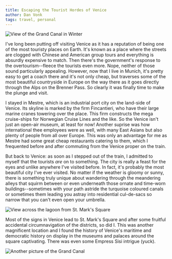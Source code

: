 ```yaml
---
title: Escaping the Tourist Hordes of Venice
author: Dan Vonk
tags: travel, personal
---
```


![View of the Grand Canal in Winter](/images/DSCF8457.JPG "The gloomy weather in
February keeps all but the most keen tourists away.")

I've long been putting off visiting Venice as it has a reputation of being one
of the most touristy places on Earth. It's known as a place where the streets
are clogged with Chinese and American group tours and everything is absurdly
expensive to match. Then there's the government's response to the
overtourism--fleece the tourists even more. Nope, neither of those sound
particularly appealing. However, now that I live in Munich, it's pretty easy to
get a coach there and it's not only cheap, but traverses some of the most
beautiful countryside in Europe on the way there as it goes directly through the
Alps on the Brenner Pass. So clearly it was finally time to make the plunge and
visit.

<!--more-->

I stayed in Mestre, which is an industrial port city on the land-side of Venice.
Its skyline is marked by the firm Fincantieri, who have their large marine
cranes towering over the place. This firm constructs the mega cruise-ships for
Norwegian Cruise Lines and the like. So the Venice isn't just an open-air
museum, at least for now! Another suprise was how international thee employees
were as well, with many East Asians but also plenty of people from all over
Europe. This was only an advantage for me as Mestre had some great cheap
restaurants catering to them, which I frequented before and after commuting from
the Venice proper on the train.

But back to Venice: as soon as I stepped out of the train, I admitted to myself
that the tourists _are_ on to something. The city is really a feast for the eyes
and unlike anywhere I've visited before. In fact, it's probably the most
beautiful city I've ever visited. No matter if the weather is gloomy or sunny,
there is something truly unique about wandering through the meandering alleys
that squirm between or even underneath those ornate and time-worn
buildings--sometimes with your path astride the turquoise coloured canals or
sometimes them leading you astray into residential cul-de-sacs so narrow that
you can't even open your umbrella.

![View across the lagoon from St. Mark's Square](/images/DSCF8495.JPG "View
across the lagoon from St. Mark's Square")

Most of the signs in Venice lead to St. Mark's Square and after some fruitful
accidental circumnavigation of the districts, so did I. This was another
magnificent location and I found the history of Venice's maritime and democratic
history on display in the museums and palaces around the square captivating.
There was even some Empress Sisi intrigue (yuck).

![Another picture of the Grand Canal](/images/DSCF8523.JPG "Another shot of the
Grand Canal")

